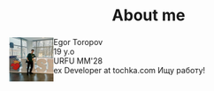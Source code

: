 <h1 align="center">About me</h1>

###

<div align="left">
<div>
  <img src="https://github.com/cu-e/cu-e/blob/main/2024-10-27%2018.27.04.jpg" height="80" alt="gitlab logo" align="left" />
  <div>
    Egor Toropov <br>
    19 y.o <br>
    URFU ММ'28 <br>
    ex Developer at tochka.com
    Ищу работу!
    <br>
  </div>
<!-- </div>
  <br>
  <table>
  <br>
    <td align="center">
 В основном я работал на бек Java (Spring) и TS (Angular, React) БД (psql, redis) DevOps (docker, unix, CI/CD). Из интересного: Занимался разработкой бэкенд-части сайта для интернет-магазина мерча. Также создавал персонализированный лаунчер для Minecraft-сервера (фронтенд на TS с использованием React) и сайт к нему (React). В настоящее время немного работаю над стартапом в области образования (Angular, Spring), который направлен на помощь учителям и репетиторам. <br>
Участвовал в хакатоне от Т-банка и ВШЭ, PROD. Также участвовал (курировал) на хакатоне от ИТМО. ИИ акатон от «Цифровой прорыв». И совсем недавно взяли 5 место на хаке от ЭкспоБанка. <br><br>
В данный момент студент МатМехa (Прикладной Математики) в УрФУ.
      </td>
  </table>
</div> -->
  <!--
<h3 align="left">Links</h3>
 <!--
###

 <!--
<div align="left">
  <a target="_blank" href="https://gitlab.com/cu-e" ><img src="https://skillicons.dev/icons?i=gitlab" height="40" alt="gitlab logo"  /></a>
  <a target="_blank" href="https://github.com/cu-e/" ><img src="https://skillicons.dev/icons?i=github" height="40" alt="github logo"  /></a>
  <a target="_blank" href="t.me/cuee_e" ><img src="https://github.com/gauravghongde/social-icons/blob/master/SVG/Color/Telegram.svg" height="40" alt="vk logo"  />
</div> 
<h2>Мой стек:</h2>
<h3 align="center">BackEnd</h3>
<div align="center">
  <img src="https://skillicons.dev/icons?i=java" height="40" alt="java logo"  />
  <img width="12" />
  <img src="https://skillicons.dev/icons?i=gradle" height="40" alt="gradle logo"  />
  <img width="12" />
  <img src="https://skillicons.dev/icons?i=maven" height="40" alt="apachemaven logo"  />
  <img width="12" />
  <img src="https://skillicons.dev/icons?i=spring" height="40" alt="spring logo"  />
  <img width="12" />
  <img src="https://skillicons.dev/icons?i=hibernate" height="40" alt="hibernate logo"  />
  <img width="12" />
  <img src="https://skillicons.dev/icons?i=mysql" height="40" alt="mysql logo"  />
  <img width="12" />
  <img src="https://skillicons.dev/icons?i=postgres" height="40" alt="postgresql logo"  />
  <img width="12" />
  <img src="https://skillicons.dev/icons?i=redis" height="40" alt="redis logo"  />
  <img width="12" />
  <img src="https://skillicons.dev/icons?i=kafka" height="40" alt="apachekafka logo"  />
</div>
<h3 align="center">FrontEnd</h3>
<div align="center">
  <img src="https://skillicons.dev/icons?i=js" height="40" alt="javascript logo"  />
  <img width="12" />
  <img src="https://skillicons.dev/icons?i=ts" height="40" alt="typescript logo"  />
  <img width="12" />
  <img src="https://skillicons.dev/icons?i=html" height="40" alt="html5 logo"  />
  <img width="12" />
  <img src="https://skillicons.dev/icons?i=css" height="40" alt="css3 logo"  />
  <img width="12" />
  <img src="https://skillicons.dev/icons?i=bun" height="40" alt="bun logo"  />
  <img width="12" />
  <img src="https://skillicons.dev/icons?i=rollupjs" height="40" alt="rollupdotjs logo"  />
  <img width="12" />
  <img src="https://skillicons.dev/icons?i=webpack" height="40" alt="webpack logo"  />
  <img width="12" />
  <img src="https://skillicons.dev/icons?i=vite" height="40" alt="vite logo"  />
  <img width="12" />
  <img src="https://skillicons.dev/icons?i=angular" height="40" alt="angularjs logo"  />
  <img width="12" />
  <img src="https://skillicons.dev/icons?i=react" height="40" alt="react logo"  />
  <img width="12" />
  <img src="https://skillicons.dev/icons?i=redux" height="40" alt="redux logo"  />
  <img width="12" />
  <img src="https://skillicons.dev/icons?i=electron" height="40" alt="electron logo"  />
  <img width="12" />
  <img src="https://skillicons.dev/icons?i=threejs" height="40" alt="threejs logo"  />
  <img width="12" />
  <img src="https://skillicons.dev/icons?i=codepen" height="40" alt="codepen logo"  />
</div>
###
<h3 align="center">DevOps</h3>
###
<div align="center">
  <img src="https://skillicons.dev/icons?i=linux" height="40" alt="linux logo"  />
  <img width="12" />
  <img src="https://skillicons.dev/icons?i=bash" height="40" alt="bash logo"  />
  <img width="12" />
  <img src="https://skillicons.dev/icons?i=neovim" height="40" alt="neovim logo"  />
  <img width="12" />
  <img src="https://skillicons.dev/icons?i=git" height="40" alt="git logo"  />
  <img width="12" />
  <img src="https://skillicons.dev/icons?i=nginx" height="40" alt="nginx logo"  />
  <img width="12" />
  <img src="https://skillicons.dev/icons?i=docker" height="40" alt="docker logo"  />
  <img width="12" />
  <img src="https://skillicons.dev/icons?i=cloudflare" height="40" alt="cloudflare logo"  />
  <img width="12" />
  <img src="https://skillicons.dev/icons?i=gitlab" height="40" alt="gitlab logo"  />
  <img width="12" />
  <img src="https://skillicons.dev/icons?i=vercel" height="40" alt="vercel logo"  />
</div>
###
 -->
